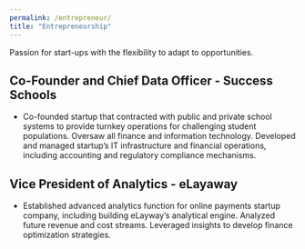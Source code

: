 ```yaml
---
permalink: /entrepreneur/
title: "Entrepreneurship"
---
```


Passion for start-ups with the flexibility to adapt to opportunities.

## Co-Founder and Chief Data Officer - Success Schools
* Co-founded startup that contracted with public and private school systems to provide turnkey operations 
for challenging student populations. Oversaw all finance and information technology. Developed and 
managed startup’s IT infrastructure and financial operations, including accounting and regulatory 
compliance mechanisms.

## Vice President of Analytics - eLayaway
* Established advanced analytics function for online payments startup company, including building 
eLayway’s analytical engine. Analyzed future revenue and cost streams. Leveraged insights to develop 
finance optimization strategies.




